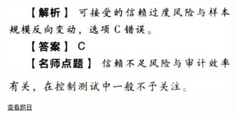 ![](f3676da4feca2d8fe2a2d60fd1da4c4a.png)

![](352d6b469d837abef99e79e535226f48.png)

[查看题目](../审计抽样方法.本章真题.md#6-题目)

